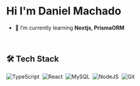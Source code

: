 <h1 align="left">Hi I'm Daniel Machado</h1>

- 🌱 I’m currently learning **Nextjs, PrismaORM**
<br />

## 🛠 Tech Stack

![TypeScript](https://img.shields.io/badge/-TypeScript-05122A?style=flat&logo=typescript)&nbsp;
![React](https://img.shields.io/badge/-React-05122A?style=flat&logo=react)&nbsp;
![MySQL](https://img.shields.io/badge/-MySQL-05122A?style=flat&logo=mysql)&nbsp;
![NodeJS](https://img.shields.io/badge/-NodeJS-05122A?style=flat&logo=nodedotjs)&nbsp;
![Git](https://img.shields.io/badge/-Git-05122A?style=flat&logo=git)&nbsp;
<br /><br />
